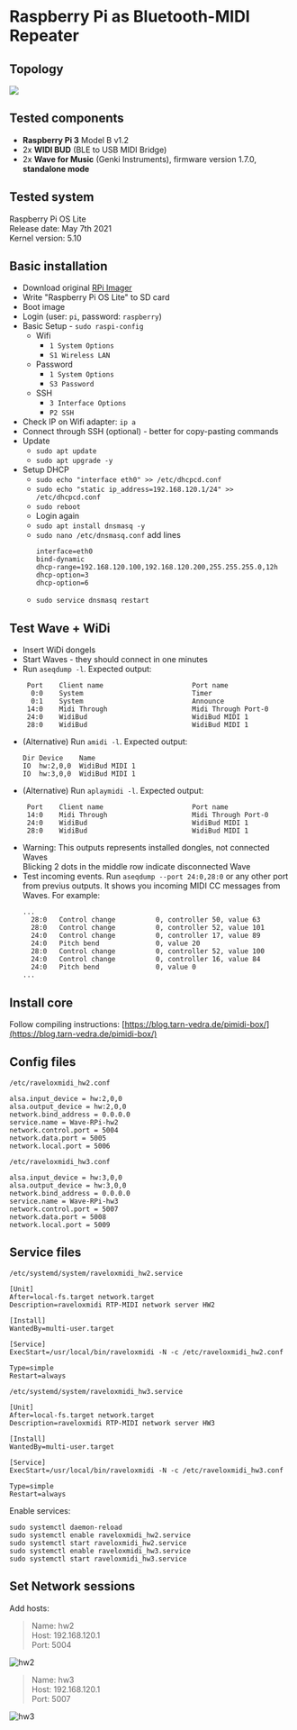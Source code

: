 # Raspberry Pi as Bluetooth-MIDI Repeater

## Topology

[![](https://mermaid.ink/img/eyJjb2RlIjoiZ3JhcGggVEJcbiAgICBzdWJncmFwaCBTdGFnZVxuICAgICAgICBXYXZlMVxuICAgICAgICBXYXZlMlxuICAgIGVuZFxuICAgIHN1YmdyYXBoIFJQaVxuICAgICAgICBXYXZlMSAtLT4gV2lEaTFcbiAgICAgICAgV2F2ZTIgLS0-IFdpRGkyXG4gICAgICAgIFdpRGkxIC0tPiByYXZlbG94bWlkaV9odzJfNTAwNFxuICAgICAgICBXaURpMiAtLT4gcmF2ZWxveG1pZGlfaHczXzUwMDdcbiAgICBlbmRcbiAgICBzdWJncmFwaCBNYWNcbiAgICAgICAgcmF2ZWxveG1pZGlfaHcyXzUwMDQgLS0-IE5ldHdvcmtfU2Vzc2lvbl9IdzJcbiAgICAgICAgcmF2ZWxveG1pZGlfaHczXzUwMDcgLS0-IE5ldHdvcmtfU2Vzc2lvbl9IdzNcbiAgICBlbmRcbiIsIm1lcm1haWQiOnsidGhlbWUiOiJkYXJrIn0sInVwZGF0ZUVkaXRvciI6ZmFsc2UsImF1dG9TeW5jIjp0cnVlLCJ1cGRhdGVEaWFncmFtIjpmYWxzZX0)](https://mermaid-js.github.io/mermaid-live-editor/edit/#eyJjb2RlIjoiZ3JhcGggVEJcbiAgICBzdWJncmFwaCBTdGFnZVxuICAgICAgICBXYXZlMVxuICAgICAgICBXYXZlMlxuICAgIGVuZFxuICAgIHN1YmdyYXBoIFJQaVxuICAgICAgICBXYXZlMSAtLT4gV2lEaTFcbiAgICAgICAgV2F2ZTIgLS0-IFdpRGkyXG4gICAgICAgIFdpRGkxIC0tPiByYXZlbG94bWlkaV9odzJfNTAwNFxuICAgICAgICBXaURpMiAtLT4gcmF2ZWxveG1pZGlfaHczXzUwMDdcbiAgICBlbmRcbiAgICBzdWJncmFwaCBNYWNcbiAgICAgICAgcmF2ZWxveG1pZGlfaHcyXzUwMDQgLS0-IE5ldHdvcmtfU2Vzc2lvbl9IdzJcbiAgICAgICAgcmF2ZWxveG1pZGlfaHczXzUwMDcgLS0-IE5ldHdvcmtfU2Vzc2lvbl9IdzNcbiAgICBlbmRcbiIsIm1lcm1haWQiOiJ7XG4gIFwidGhlbWVcIjogXCJkYXJrXCJcbn0iLCJ1cGRhdGVFZGl0b3IiOmZhbHNlLCJhdXRvU3luYyI6dHJ1ZSwidXBkYXRlRGlhZ3JhbSI6ZmFsc2V9)

## Tested components

- **Raspberry Pi 3** Model B v1.2
- 2x **WIDI BUD** (BLE to USB MIDI Bridge)
- 2x **Wave for Music** (Genki Instruments), firmware version 1.7.0, **standalone mode**

## Tested system

Raspberry Pi OS Lite \
Release date: May 7th 2021 \
Kernel version: 5.10

## Basic installation

- Download original [RPi Imager](https://www.raspberrypi.com/software/)
- Write "Raspberry Pi OS Lite" to SD card
- Boot image
- Login (user: `pi`, password: `raspberry`)
- Basic Setup - `sudo raspi-config`
  - Wifi
    - `1 System Options`
    - `S1 Wireless LAN`
  - Password
    - `1 System Options`
    - `S3 Password`
  - SSH
    - `3 Interface Options`
    - `P2 SSH`
- Check IP on Wifi adapter: `ip a`
- Connect through SSH (optional) - better for copy-pasting commands
- Update
  - `sudo apt update`
  - `sudo apt upgrade -y`
- Setup DHCP
  - `sudo echo "interface eth0" >> /etc/dhcpcd.conf`
  - `sudo echo "static ip_address=192.168.120.1/24" >> /etc/dhcpcd.conf`
  - `sudo reboot`
  - Login again
  - `sudo apt install dnsmasq -y`
  - `sudo nano /etc/dnsmasq.conf` add lines
    ```
    interface=eth0
    bind-dynamic
    dhcp-range=192.168.120.100,192.168.120.200,255.255.255.0,12h
    dhcp-option=3
    dhcp-option=6
    ```
  - `sudo service dnsmasq restart`

## Test Wave + WiDi

- Insert WiDi dongels
- Start Waves - they should connect in one minutes
- Run `aseqdump -l`. Expected output:
  ```
   Port    Client name                      Port name
    0:0    System                           Timer
    0:1    System                           Announce
   14:0    Midi Through                     Midi Through Port-0
   24:0    WidiBud                          WidiBud MIDI 1
   28:0    WidiBud                          WidiBud MIDI 1
  ```
- (Alternative) Run `amidi -l`. Expected output:
  ```
  Dir Device    Name
  IO  hw:2,0,0  WidiBud MIDI 1
  IO  hw:3,0,0  WidiBud MIDI 1
  ```
- (Alternative) Run `aplaymidi -l`. Expected output:
  ```
   Port    Client name                      Port name
   14:0    Midi Through                     Midi Through Port-0
   24:0    WidiBud                          WidiBud MIDI 1
   28:0    WidiBud                          WidiBud MIDI 1
  ```
- Warning: This outputs represents installed dongles, not connected Waves \
  Blicking 2 dots in the middle row indicate disconnected Wave
- Test incoming events. Run `aseqdump --port 24:0,28:0` or any other port from
  previus outputs. It shows you incoming MIDI CC messages from Waves.
  For example:
  ```
  ...
    28:0   Control change          0, controller 50, value 63
    28:0   Control change          0, controller 52, value 101
    24:0   Control change          0, controller 17, value 89
    24:0   Pitch bend              0, value 20
    28:0   Control change          0, controller 52, value 100
    24:0   Control change          0, controller 16, value 84
    24:0   Pitch bend              0, value 0
  ...
  ```

## Install core

Follow compiling instructions: [https://blog.tarn-vedra.de/pimidi-box/](https://blog.tarn-vedra.de/pimidi-box/)

## Config files

`/etc/raveloxmidi_hw2.conf`

```
alsa.input_device = hw:2,0,0 
alsa.output_device = hw:2,0,0 
network.bind_address = 0.0.0.0 
service.name = Wave-RPi-hw2 
network.control.port = 5004
network.data.port = 5005
network.local.port = 5006
```


`/etc/raveloxmidi_hw3.conf`

```
alsa.input_device = hw:3,0,0 
alsa.output_device = hw:3,0,0 
network.bind_address = 0.0.0.0 
service.name = Wave-RPi-hw3
network.control.port = 5007
network.data.port = 5008
network.local.port = 5009
```

## Service files

`/etc/systemd/system/raveloxmidi_hw2.service`
```
[Unit]
After=local-fs.target network.target
Description=raveloxmidi RTP-MIDI network server HW2

[Install]
WantedBy=multi-user.target

[Service]
ExecStart=/usr/local/bin/raveloxmidi -N -c /etc/raveloxmidi_hw2.conf

Type=simple
Restart=always
```


`/etc/systemd/system/raveloxmidi_hw3.service`
```
[Unit]
After=local-fs.target network.target
Description=raveloxmidi RTP-MIDI network server HW3

[Install]
WantedBy=multi-user.target

[Service]
ExecStart=/usr/local/bin/raveloxmidi -N -c /etc/raveloxmidi_hw3.conf

Type=simple
Restart=always
```

Enable services:
```
sudo systemctl daemon-reload
sudo systemctl enable raveloxmidi_hw2.service
sudo systemctl start raveloxmidi_hw2.service
sudo systemctl enable raveloxmidi_hw3.service
sudo systemctl start raveloxmidi_hw3.service
```

## Set Network sessions

Add hosts:
> Name: hw2 \
> Host: 192.168.120.1 \
> Port: 5004

![hw2](images/hw2.png)

> Name: hw3 \
> Host: 192.168.120.1 \
> Port: 5007

![hw3](images/hw3.png)